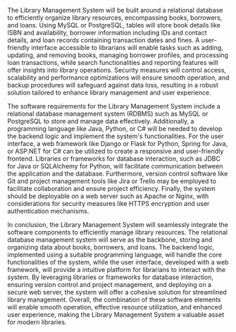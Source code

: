 The Library Management System will be built around a relational database to efficiently organize library resources, encompassing books, borrowers, and loans. Using MySQL or PostgreSQL, tables will store book details like ISBN and availability, borrower information including IDs and contact details, and loan records containing transaction dates and fines. A user-friendly interface accessible to librarians will enable tasks such as adding, updating, and removing books, managing borrower profiles, and processing loan transactions, while search functionalities and reporting features will offer insights into library operations. Security measures will control access, scalability and performance optimizations will ensure smooth operation, and backup procedures will safeguard against data loss, resulting in a robust solution tailored to enhance library management and user experience.


The software requirements for the Library Management System include a relational database management system (RDBMS) such as MySQL or PostgreSQL to store and manage data effectively. Additionally, a programming language like Java, Python, or C# will be needed to develop the backend logic and implement the system's functionalities. For the user interface, a web framework like Django or Flask for Python, Spring for Java, or ASP.NET for C# can be utilized to create a responsive and user-friendly frontend. Libraries or frameworks for database interaction, such as JDBC for Java or SQLAlchemy for Python, will facilitate communication between the application and the database. Furthermore, version control software like Git and project management tools like Jira or Trello may be employed to facilitate collaboration and ensure project efficiency. Finally, the system should be deployable on a web server such as Apache or Nginx, with considerations for security measures like HTTPS encryption and user authentication mechanisms.

In conclusion, the Library Management System will seamlessly integrate the software components to efficiently manage library resources. The relational database management system will serve as the backbone, storing and organizing data about books, borrowers, and loans. The backend logic, implemented using a suitable programming language, will handle the core functionalities of the system, while the user interface, developed with a web framework, will provide a intuitive platform for librarians to interact with the system. By leveraging libraries or frameworks for database interaction, ensuring version control and project management, and deploying on a secure web server, the system will offer a cohesive solution for streamlined library management. Overall, the combination of these software elements will enable smooth operation, effective resource utilization, and enhanced user experience, making the Library Management System a valuable asset for modern libraries.